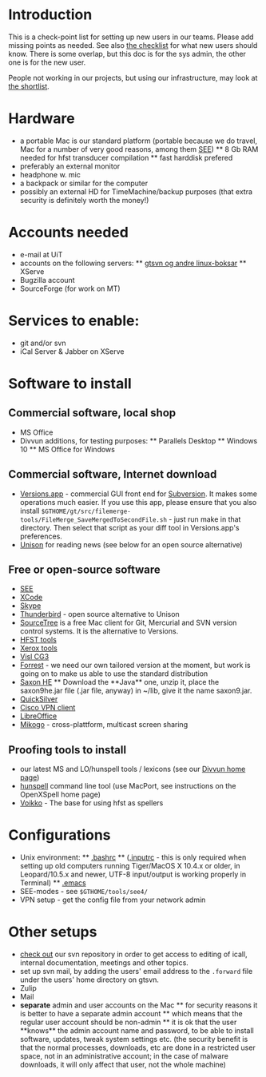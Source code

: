 # Introduction

This is a check-point list for setting up new users in our teams. Please add missing points as needed. See also [the checklist](../admin/checklist.html) for what new users should know. There is some overlap, but this doc is for the sys admin, the other one is for the new user.

People not working in our projects, but using our infrastructure, may look at [the shortlist](GettingStarted.html).

# Hardware

- a portable Mac is our standard platform (portable because we do travel, Mac
  for a number of very good reasons, among them
  [SEE](http://www.codingmonkeys.de/subethaedit/index.html))
  ** 8 Gb RAM needed for hfst transducer compilation
  ** fast harddisk prefered
- preferably an external monitor
- headphone w. mic
- a backpack or similar for the computer
- possibly an external HD for TimeMachine/backup purposes (that extra security
  is definitely worth the money!)

# Accounts needed

- e-mail at UiT
- accounts on the following servers:
  ** [gtsvn og andre linux-boksar](system/addremove.html)
  ** XServe
- Bugzilla account
- SourceForge (for work on MT)

# Services to enable:

- git and/or svn
- iCal Server & Jabber on XServe

# Software to install

## Commercial software, local shop

- MS Office
- Divvun additions, for testing purposes:
  ** Parallels Desktop
  ** Windows 10
  \*\* MS Office for Windows

## Commercial software, Internet download

- [Versions.app](http://www.versionsapp.com/) - commercial GUI front end for
  [Subversion](https://subversion.apache.org/). It makes some operations much
  easier. If you use this app, please ensure that you also install
  `$GTHOME/gt/src/filemerge-tools/FileMerge_SaveMergedToSecondFile.sh` - just
  run make in that directory. Then select that script as your diff tool in
  Versions.app's preferences.
- [Unison](http://www.panic.com/unison/) for reading news (see below for an open
  source alternative)

## Free or open-source software

- [SEE](http://www.codingmonkeys.de/subethaedit/index.html)
- [XCode](InstallingXCode.html)
- [Skype](http://www.skype.com/)
- [Thunderbird](http://www.mozilla.com/en-US/thunderbird/) - open source
  alternative to Unison
- [SourceTree](http://www.sourcetreeapp.com) is a free Mac client for Git, Mercurial and SVN version control systems. It is the alternative to Versions.
- [HFST tools](compiling_HFST3.html)
- [Xerox tools](http://www.fsmbook.com)
- [Visl CG3](/tools/docu-vislcg3.html)
- [Forrest](forrest-howto.html) - we need our own tailored version at the moment,
  but work is going on to make us able to use the standard distribution
- [Saxon HE](http://saxon.sourceforge.net/#F9.4HE)
  ** Download the **Java\*\* one, unzip it, place the saxon9he.jar file (.jar file, anyway) in ~/lib, give it the name saxon9.jar.
- [QuickSilver](https://qsapp.com/)
- [Cisco VPN client](http://helpdesk.ugent.be/vpn/en/akkoord.php)
- [LibreOffice](http://www.libreoffice.org/)
- [Mikogo](http://www.mikogo.com) - cross-plattform, multicast screen sharing

## Proofing tools to install

- our latest MS and LO/hunspell tools / lexicons (see our
  [Divvun home page](https://divvun.no/))
- [hunspell](http://hunspell.sourceforge.net/) command line tool (use MacPort,
  see instructions on the OpenXSpell home page)
- [Voikko](http://voikko.sourceforge.net/) - The base for using hfst as spellers

# Configurations

- Unix environment:
  ** [.bashrc](docu-setup-bash.html)
  ** ([.inputrc](docu-setup-bash.html#Setting+up+8-bit+input) - this is only
  required when setting up old computers running Tiger/MacOS X 10.4.x or older,
  in Leopard/10.5.x and newer, UTF-8 input/output is working properly in
  Terminal)
  \*\* [.emacs](setup-emacs-howto.html)
- SEE-modes - see `$GTHOME/tools/see4/`
- VPN setup - get the config file from your network admin

# Other setups

- [check out](/tools/docu-svn-user.html) our svn repository
  in order to get access to editing of icall, internal documentation,
  meetings and other topics.
- set up svn mail, by adding the users' email address to the
  `.forward` file under the users' home directory on gtsvn.
- Zulip
- Mail
- **separate** admin and user accounts on the Mac
  ** for security reasons it is better to have a separate admin account
  ** which means that the regular user account should be non-admin
  ** it is ok that the user **knows\*\* the admin account name and password, to
  be able to install software, updates, tweak system settings etc. (the
  security benefit is that the normal processes, downloads, etc are done in a
  restricted user space, not in an administrative account; in the case of
  malware downloads, it will only affect that user, not the whole machine)
